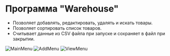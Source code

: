 # Программа "Warehouse"

* Позволяет добавлять, редактировать, удалять и искать товары.
* Позволяет сортировать список товаров.
* Считывает данные из CSV файла при запуске и сохраняет в файл при закрытии.

![MainMenu](https://user-images.githubusercontent.com/104451273/188630439-0bc8878f-a081-4980-ae46-696e0f35aa96.png)
![AddMenu](https://user-images.githubusercontent.com/104451273/188630445-62f5ebc3-56de-4188-bc05-faca36f78c4d.png)
![ViewMenu](https://user-images.githubusercontent.com/104451273/188630448-7856df91-5074-4e23-a8ab-5ea490c480a4.png)
